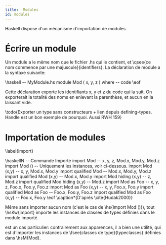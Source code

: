 ```yaml
---
title:  Modules
id: modules
---
```


Haskell dispose d'un mécanisme d'importation de modules.

# Écrire un module

Un module a le même nom que le fichier .hs qui le contient, et \qsee{ce nom commence par une majuscule}{identifiers}. La déclaration de module a la syntaxe suivante:

\haskell
-- MyModule.hs
module Mod
    (
      x,
      y,
      z
    ) where
-- code
\eof

Cette déclaration exporte les identifiants x, y et z du code qui la suit. On exporterait la totalité des noms en enlevant la parenthèse, et aucun en la laissant vide.

\todo{Exporter un type sans constructeurs + lien depuis defining-types. Handle est un bon exemple de pourquoi. Aussi RWH 159}

# Importation de modules
\label{import}

\haskellN
-- Commande                          Importé
import Mod                        -- x, y, z, Mod.x, Mod.y, Mod.z
import Mod ()                     -- Uniquement les instances, voir ci-dessous. 
import Mod (x,y)                  -- x, y, Mod.x, Mod.y
import qualified Mod              -- Mod.x, Mod.y, Mod.z
import qualified Mod (x,y)        -- Mod.x, Mod.y
import Mod hiding (x,y)           -- z, Mod.z
import qualified Mod hiding (x,y) -- Mod.z
import Mod as Foo                 -- x, y, z, Foo.x, Foo.y, Foo.z
import Mod as Foo (x,y)           -- x, y, Foo.x, Foo.y
import qualified Mod as Foo       -- Foo.x, Foo.y, Foo.z
import qualified Mod as Foo (x,y) -- Foo.x, Foo.y
\eof
\caption*{D'après \cite{Hudak2000}}

Même sans importer aucun nom (c'est le cas de \hs{import Mod ()}), tout \hsKw{import} importe les instances de classes de types définies dans le module importé.


est un cas particulier: contrairement aux apparences, il a bien une utilité, qui est d'importer les instances de \fsee{classes de type}{typeclasses} définies dans \hsM{Mod}.
